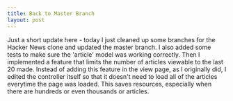 ```yaml
---
title: Back to Master Branch
layout: post
---
```


Just a short update here - today I just cleaned up some branches for the Hacker News clone and updated the master branch. I also added some tests to make sure the 'article' model was working correctly. Then I implemented a feature that limits the number of articles viewable to the last 20 made. Instead of adding this feature in the view page, as I originally did, I edited the controller itself so that it doesn't need to load all of the articles everytime the page was loaded. This saves resources, especially when there are hundreds or even thousands or articles.